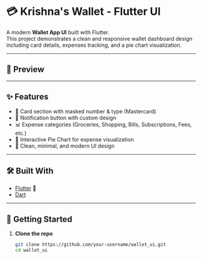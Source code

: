 # 💳 Krishna's Wallet - Flutter UI  

A modern **Wallet App UI** built with Flutter.  
This project demonstrates a clean and responsive wallet dashboard design including card details, expenses tracking, and a pie chart visualization.  

---

## 📸 Preview  


---

## ✨ Features  
- 🏦 Card section with masked number & type (Mastercard)  
- 🔔 Notification button with custom design  
- 📊 Expense categories (Groceries, Shopping, Bills, Subscriptions, Fees, etc.)  
- 🥧 Interactive Pie Chart for expense visualization  
- 🎨 Clean, minimal, and modern UI design  

---

## 🛠️ Built With  
- [Flutter](https://flutter.dev) 💙  
- [Dart](https://dart.dev)  

---

## 🚀 Getting Started  

1. **Clone the repo**  
   ```bash
   git clone https://github.com/your-username/wallet_ui.git
   cd wallet_ui
